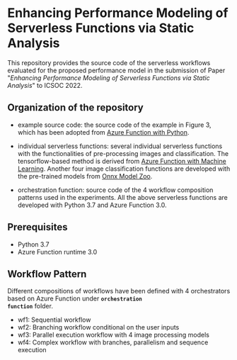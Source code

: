 # Enhancing Performance Modeling of Serverless Functions via Static Analysis
This repository provides the source code of the serverless workflows evaluated for the proposed performance model in the submission of Paper "*Enhancing Performance Modeling of Serverless Functions via Static Analysis*" to ICSOC 2022.
## Organization of the repository
- example source code: the source code of the example in Figure 3, which has been adopted from [Azure Function with Python](https://docs.microsoft.com/en-us/azure/azure-functions/create-first-function-cli-python?tabs=azure-cli%2Cbash%2Cbrowser).
- individual serverless functions: several individual serverless functions with the functionalities of pre-processing images and classification. The tensorflow-based method is derived from [Azure Function with Machine Learning](https://docs.microsoft.com/en-us/azure/azure-functions/functions-machine-learning-tensorflow?tabs=bash). Another four image classification functions are developed with the pre-trained models from [Onnx Model Zoo](https://github.com/onnx/models).

- orchestration function: source code of the 4 workflow composition patterns used in the experiments.
All the above serverless functions are developed with Python 3.7 and Azure Function 3.0.

## Prerequisites
- Python 3.7
- Azure Function runtime 3.0

## Workflow Pattern
Different compositions of workflows have been defined with 4 orchestrators based on Azure Function under <code><b>orchestration function</b></code> folder.
- wf1: Sequential workflow
- wf2: Branching workflow conditional on the user inputs
- wf3: Parallel execution workflow with 4 image processing models
- wf4: Complex workflow with branches, parallelism and sequence execution
